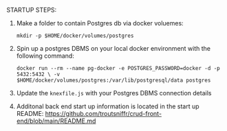STARTUP STEPS:

1. Make a folder to contain Postgres db via docker voluemes:

    `mkdir -p $HOME/docker/volumes/postgres`

2. Spin up a postgres DBMS on your local docker environment with the following command:

    `docker run --rm --name pg-docker -e POSTGRES_PASSWORD=docker -d -p 5432:5432 \ -v $HOME/docker/volumes/postgres:/var/lib/postgresql/data postgres`

3. Update the `knexfile.js` with your Postgres DBMS connection details


4. Additonal back end start up information is located in the start up README: https://github.com/troutsniffr/crud-front-end/blob/main/README.md
